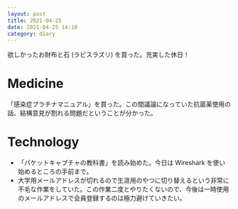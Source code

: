 ```yaml
---
layout: post
title: 2021-04-25
date: 2021-04-25 14:10
category: diary
---
```


欲しかったお財布と石 (ラピスラズリ) を買った。充実した休日！

# Medicine
「感染症プラチナマニュアル」を買った。この間議論になっていた抗菌薬使用の話、結構意見が割れる問題だということが分かった。

# Technology
- 「パケットキャプチャの教科書」を読み始めた。今日は Wireshark を使い始めるところの手前まで。
- 大学用メールアドレスが切れるので生涯用のやつに切り替えるという非常に不毛な作業をしていた。この作業二度とやりたくないので、今後は一時使用のメールアドレスで会員登録するのは極力避けていきたい。